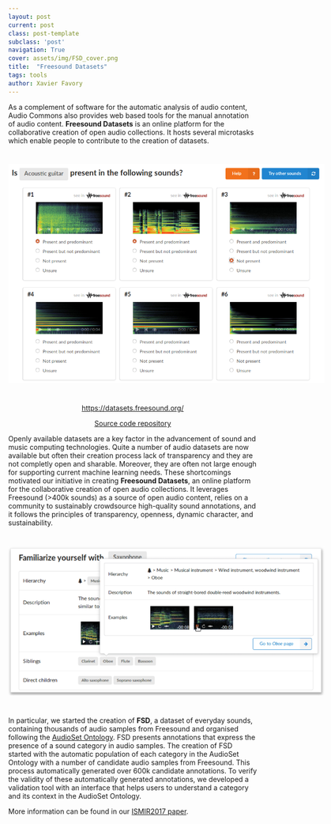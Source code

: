 ```yaml
---
layout: post
current: post
class: post-template
subclass: 'post'
navigation: True
cover: assets/img/FSD_cover.png
title:  "Freesound Datasets"
tags: tools
author: Xavier Favory
---
```


As a complement of software for the automatic analysis of audio content, Audio Commons also provides web based tools for the manual annotation of audio content.
**Freesound Datasets** is an online platform for the collaborative creation of open audio collections. It hosts several microtasks which enable people to contribute to the creation of datasets.

<a href="/assets/img/FSD_validation_task.png" target="blank"><img style="margin:auto;margin-bottom:25px;margin-top:25px;max-width:640px;" class="img-responsive" src="/assets/img/FSD_validation_task.png" alt="Validation task">
</a>

<p style="text-align: center;"> 
<a href="https://datasets.freesound.org/" target="_blank">https://datasets.freesound.org/</a> 
</p>

<p style="text-align: center;"> 
<a href="https://github.com/MTG/freesound-datasets" target="_blank">Source code repository</a> 
</p>

Openly available datasets are a key factor in the advancement of sound and music computing technologies. Quite a number of audio datasets are now available but often their creation process lack of transparency and they are not completly open and sharable. Moreover, they are often not large enough for supporting current machine learning needs. These shortcomings motivated our initiative in creating **Freesound Datasets**, an online platform for the collaborative creation of open audio collections. It leverages Freesound (>400k sounds) as a source of open audio content, relies on a community to sustainably crowdsource high-quality sound annotations, and it follows the principles of transparency, openness, dynamic character, and sustainability.

<a href="/assets/img/FSD_familiarisation_interface.png" target="blank"><img style="margin:auto;margin-bottom:25px;margin-top:25px;max-width:640px;" class="img-responsive" src="/assets/img/FSD_familiarisation_interface.png" alt="Familiarisation interface">
</a>

In particular, we started the creation of **FSD**, a dataset of everyday sounds, containing thousands of audio samples from Freesound and organised following the <a href="https://research.google.com/audioset/" target="_blank">AudioSet Ontology</a>. FSD presents annotations that express the presence of a sound category in audio samples. The creation of FSD started with the automatic population of each category in the AudioSet Ontology with a number of candidate audio samples from Freesound. This process automatically generated over 600k candidate annotations. To verify the validity of these automatically generated
annotations, we developed a validation tool with an interface that helps users to understand a category and its context in the AudioSet Ontology.


More information can be found in our [ISMIR2017 paper](https://repositori.upf.edu/handle/10230/33299).
